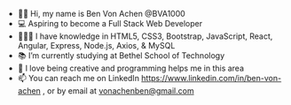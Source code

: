 - 👋🏻 Hi, my name is Ben Von Achen @BVA1000
- 💻 Aspiring to become a Full Stack Web Developer
- 👨🏻‍🎓 I have knowledge in HTML5, CSS3, Bootstrap, JavaScript, React, Angular, Express, Node.js, Axios, & MySQL
- 📚 I’m currently studying at Bethel School of Technology
- 🎨 I love being creative and programming helps me in this area 
- 📫 You can reach me on LinkedIn https://www.linkedin.com/in/ben-von-achen , or by email at vonachenben@gmail.com

<!---
BVA1000/BVA1000 is a ✨ special ✨ repository because its `README.md` (this file) appears on your GitHub profile.
You can click the Preview link to take a look at your changes.
--->
